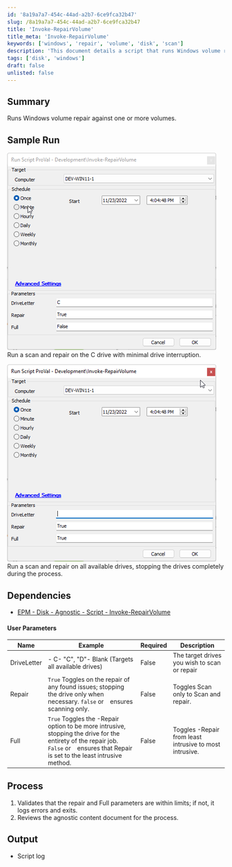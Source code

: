 ```yaml
---
id: '8a19a7a7-454c-44ad-a2b7-6ce9fca32b47'
slug: /8a19a7a7-454c-44ad-a2b7-6ce9fca32b47
title: 'Invoke-RepairVolume'
title_meta: 'Invoke-RepairVolume'
keywords: ['windows', 'repair', 'volume', 'disk', 'scan']
description: 'This document details a script that runs Windows volume repair against one or more volumes, providing options for minimal interruption or complete drive stoppage during the repair process. It includes sample runs, dependencies, user parameters, and output details.'
tags: ['disk', 'windows']
draft: false
unlisted: false
---
```


## Summary

Runs Windows volume repair against one or more volumes.

## Sample Run

![Sample Run 1](../../../static/img/Invoke-RepairVolume/image_1.png)  
Run a scan and repair on the C drive with minimal drive interruption.

![Sample Run 2](../../../static/img/Invoke-RepairVolume/image_2.png)  
Run a scan and repair on all available drives, stopping the drives completely during the process.

## Dependencies

- [EPM - Disk - Agnostic - Script - Invoke-RepairVolume](/docs/5fc50641-00ec-41c0-b4c8-472d93cd8cfe)

#### User Parameters

| Name        | Example                                                                                          | Required | Description                                        |
|-------------|--------------------------------------------------------------------------------------------------|----------|----------------------------------------------------|
| DriveLetter | - C- "C", "D"- Blank (Targets all available drives)                                            | False    | The target drives you wish to scan or repair      |
| Repair      | `True` Toggles on the repair of any found issues; stopping the drive only when necessary. `false` or ` ` ensures scanning only. | False    | Toggles Scan only to Scan and repair.             |
| Full        | `True` Toggles the -Repair option to be more intrusive, stopping the drive for the entirety of the repair job. `False` or ` ` ensures that Repair is set to the least intrusive method. | False    | Toggles -Repair from least intrusive to most intrusive. |

## Process

1. Validates that the repair and Full parameters are within limits; if not, it logs errors and exits.
2. Reviews the agnostic content document for the process.

## Output

- Script log




